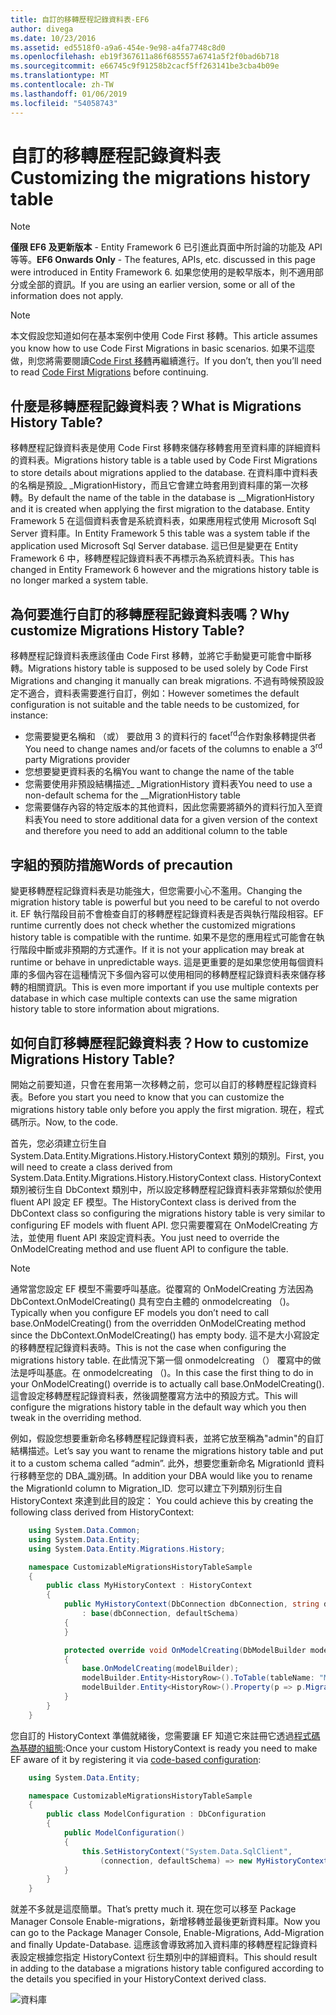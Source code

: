```yaml
---
title: 自訂的移轉歷程記錄資料表-EF6
author: divega
ms.date: 10/23/2016
ms.assetid: ed5518f0-a9a6-454e-9e98-a4fa7748c8d0
ms.openlocfilehash: eb19f367611a86f685557a6741a5f2f0bad6b718
ms.sourcegitcommit: e66745c9f91258b2cacf5ff263141be3cba4b09e
ms.translationtype: MT
ms.contentlocale: zh-TW
ms.lasthandoff: 01/06/2019
ms.locfileid: "54058743"
---
```

# <a name="customizing-the-migrations-history-table"></a><span data-ttu-id="8f613-102">自訂的移轉歷程記錄資料表</span><span class="sxs-lookup"><span data-stu-id="8f613-102">Customizing the migrations history table</span></span>
> [!NOTE]
> <span data-ttu-id="8f613-103">**僅限 EF6 及更新版本** - Entity Framework 6 已引進此頁面中所討論的功能及 API 等等。</span><span class="sxs-lookup"><span data-stu-id="8f613-103">**EF6 Onwards Only** - The features, APIs, etc. discussed in this page were introduced in Entity Framework 6.</span></span> <span data-ttu-id="8f613-104">如果您使用的是較早版本，則不適用部分或全部的資訊。</span><span class="sxs-lookup"><span data-stu-id="8f613-104">If you are using an earlier version, some or all of the information does not apply.</span></span>

> [!NOTE]
> <span data-ttu-id="8f613-105">本文假設您知道如何在基本案例中使用 Code First 移轉。</span><span class="sxs-lookup"><span data-stu-id="8f613-105">This article assumes you know how to use Code First Migrations in basic scenarios.</span></span> <span data-ttu-id="8f613-106">如果不這麼做，則您將需要閱讀[Code First 移轉](~/ef6/modeling/code-first/migrations/index.md)再繼續進行。</span><span class="sxs-lookup"><span data-stu-id="8f613-106">If you don’t, then you’ll need to read [Code First Migrations](~/ef6/modeling/code-first/migrations/index.md) before continuing.</span></span>

## <a name="what-is-migrations-history-table"></a><span data-ttu-id="8f613-107">什麼是移轉歷程記錄資料表？</span><span class="sxs-lookup"><span data-stu-id="8f613-107">What is Migrations History Table?</span></span>

<span data-ttu-id="8f613-108">移轉歷程記錄資料表是使用 Code First 移轉來儲存移轉套用至資料庫的詳細資料的資料表。</span><span class="sxs-lookup"><span data-stu-id="8f613-108">Migrations history table is a table used by Code First Migrations to store details about migrations applied to the database.</span></span> <span data-ttu-id="8f613-109">在資料庫中資料表的名稱是預設\_ \_MigrationHistory，而且它會建立時套用到資料庫的第一次移轉。</span><span class="sxs-lookup"><span data-stu-id="8f613-109">By default the name of the table in the database is \_\_MigrationHistory and it is created when applying the first migration to the database.</span></span> <span data-ttu-id="8f613-110">Entity Framework 5 在這個資料表會是系統資料表，如果應用程式使用 Microsoft Sql Server 資料庫。</span><span class="sxs-lookup"><span data-stu-id="8f613-110">In Entity Framework 5 this table was a system table if the application used Microsoft Sql Server database.</span></span> <span data-ttu-id="8f613-111">這已但是變更在 Entity Framework 6 中，移轉歷程記錄資料表不再標示為系統資料表。</span><span class="sxs-lookup"><span data-stu-id="8f613-111">This has changed in Entity Framework 6 however and the migrations history table is no longer marked a system table.</span></span>

## <a name="why-customize-migrations-history-table"></a><span data-ttu-id="8f613-112">為何要進行自訂的移轉歷程記錄資料表嗎？</span><span class="sxs-lookup"><span data-stu-id="8f613-112">Why customize Migrations History Table?</span></span>

<span data-ttu-id="8f613-113">移轉歷程記錄資料表應該僅由 Code First 移轉，並將它手動變更可能會中斷移轉。</span><span class="sxs-lookup"><span data-stu-id="8f613-113">Migrations history table is supposed to be used solely by Code First Migrations and changing it manually can break migrations.</span></span> <span data-ttu-id="8f613-114">不過有時候預設設定不適合，資料表需要進行自訂，例如：</span><span class="sxs-lookup"><span data-stu-id="8f613-114">However sometimes the default configuration is not suitable and the table needs to be customized, for instance:</span></span>

-   <span data-ttu-id="8f613-115">您需要變更名稱和 （或） 要啟用 3 的資料行的 facet<sup>rd</sup>合作對象移轉提供者</span><span class="sxs-lookup"><span data-stu-id="8f613-115">You need to change names and/or facets of the columns to enable a 3<sup>rd</sup> party Migrations provider</span></span>
-   <span data-ttu-id="8f613-116">您想要變更資料表的名稱</span><span class="sxs-lookup"><span data-stu-id="8f613-116">You want to change the name of the table</span></span>
-   <span data-ttu-id="8f613-117">您需要使用非預設結構描述\_ \_MigrationHistory 資料表</span><span class="sxs-lookup"><span data-stu-id="8f613-117">You need to use a non-default schema for the \_\_MigrationHistory table</span></span>
-   <span data-ttu-id="8f613-118">您需要儲存內容的特定版本的其他資料，因此您需要將額外的資料行加入至資料表</span><span class="sxs-lookup"><span data-stu-id="8f613-118">You need to store additional data for a given version of the context and therefore you need to add an additional column to the table</span></span>

## <a name="words-of-precaution"></a><span data-ttu-id="8f613-119">字組的預防措施</span><span class="sxs-lookup"><span data-stu-id="8f613-119">Words of precaution</span></span>

<span data-ttu-id="8f613-120">變更移轉歷程記錄資料表是功能強大，但您需要小心不濫用。</span><span class="sxs-lookup"><span data-stu-id="8f613-120">Changing the migration history table is powerful but you need to be careful to not overdo it.</span></span> <span data-ttu-id="8f613-121">EF 執行階段目前不會檢查自訂的移轉歷程記錄資料表是否與執行階段相容。</span><span class="sxs-lookup"><span data-stu-id="8f613-121">EF runtime currently does not check whether the customized migrations history table is compatible with the runtime.</span></span> <span data-ttu-id="8f613-122">如果不是您的應用程式可能會在執行階段中斷或非預期的方式運作。</span><span class="sxs-lookup"><span data-stu-id="8f613-122">If it is not your application may break at runtime or behave in unpredictable ways.</span></span> <span data-ttu-id="8f613-123">這是更重要的是如果您使用每個資料庫的多個內容在這種情況下多個內容可以使用相同的移轉歷程記錄資料表來儲存移轉的相關資訊。</span><span class="sxs-lookup"><span data-stu-id="8f613-123">This is even more important if you use multiple contexts per database in which case multiple contexts can use the same migration history table to store information about migrations.</span></span>

## <a name="how-to-customize-migrations-history-table"></a><span data-ttu-id="8f613-124">如何自訂移轉歷程記錄資料表？</span><span class="sxs-lookup"><span data-stu-id="8f613-124">How to customize Migrations History Table?</span></span>

<span data-ttu-id="8f613-125">開始之前要知道，只會在套用第一次移轉之前，您可以自訂的移轉歷程記錄資料表。</span><span class="sxs-lookup"><span data-stu-id="8f613-125">Before you start you need to know that you can customize the migrations history table only before you apply the first migration.</span></span> <span data-ttu-id="8f613-126">現在，程式碼所示。</span><span class="sxs-lookup"><span data-stu-id="8f613-126">Now, to the code.</span></span>

<span data-ttu-id="8f613-127">首先，您必須建立衍生自 System.Data.Entity.Migrations.History.HistoryContext 類別的類別。</span><span class="sxs-lookup"><span data-stu-id="8f613-127">First, you will need to create a class derived from System.Data.Entity.Migrations.History.HistoryContext class.</span></span> <span data-ttu-id="8f613-128">HistoryContext 類別被衍生自 DbContext 類別中，所以設定移轉歷程記錄資料表非常類似於使用 fluent API 設定 EF 模型。</span><span class="sxs-lookup"><span data-stu-id="8f613-128">The HistoryContext class is derived from the DbContext class so configuring the migrations history table is very similar to configuring EF models with fluent API.</span></span> <span data-ttu-id="8f613-129">您只需要覆寫在 OnModelCreating 方法，並使用 fluent API 來設定資料表。</span><span class="sxs-lookup"><span data-stu-id="8f613-129">You just need to override the OnModelCreating method and use fluent API to configure the table.</span></span>

>[!NOTE]
> <span data-ttu-id="8f613-130">通常當您設定 EF 模型不需要呼叫基底。從覆寫的 OnModelCreating 方法因為 DbContext.OnModelCreating() 具有空白主體的 onmodelcreating （)。</span><span class="sxs-lookup"><span data-stu-id="8f613-130">Typically when you configure EF models you don’t need to call base.OnModelCreating() from the overridden OnModelCreating method since the DbContext.OnModelCreating() has empty body.</span></span> <span data-ttu-id="8f613-131">這不是大小寫設定的移轉歷程記錄資料表時。</span><span class="sxs-lookup"><span data-stu-id="8f613-131">This is not the case when configuring the migrations history table.</span></span> <span data-ttu-id="8f613-132">在此情況下第一個 onmodelcreating （） 覆寫中的做法是呼叫基底。在 onmodelcreating （)。</span><span class="sxs-lookup"><span data-stu-id="8f613-132">In this case the first thing to do in your OnModelCreating() override is to actually call base.OnModelCreating().</span></span> <span data-ttu-id="8f613-133">這會設定移轉歷程記錄資料表，然後調整覆寫方法中的預設方式。</span><span class="sxs-lookup"><span data-stu-id="8f613-133">This will configure the migrations history table in the default way which you then tweak in the overriding method.</span></span>

<span data-ttu-id="8f613-134">例如，假設您想要重新命名移轉歷程記錄資料表，並將它放至稱為"admin"的自訂結構描述。</span><span class="sxs-lookup"><span data-stu-id="8f613-134">Let’s say you want to rename the migrations history table and put it to a custom schema called “admin”.</span></span> <span data-ttu-id="8f613-135">此外，想要您重新命名 MigrationId 資料行移轉至您的 DBA\_識別碼。</span><span class="sxs-lookup"><span data-stu-id="8f613-135">In addition your DBA would like you to rename the MigrationId column to Migration\_ID.</span></span> <span data-ttu-id="8f613-136"> 您可以建立下列類別衍生自 HistoryContext 來達到此目的設定：</span><span class="sxs-lookup"><span data-stu-id="8f613-136"> You could achieve this by creating the following class derived from HistoryContext:</span></span>

``` csharp
    using System.Data.Common;
    using System.Data.Entity;
    using System.Data.Entity.Migrations.History;

    namespace CustomizableMigrationsHistoryTableSample
    {
        public class MyHistoryContext : HistoryContext
        {
            public MyHistoryContext(DbConnection dbConnection, string defaultSchema)
                : base(dbConnection, defaultSchema)
            {
            }

            protected override void OnModelCreating(DbModelBuilder modelBuilder)
            {
                base.OnModelCreating(modelBuilder);
                modelBuilder.Entity<HistoryRow>().ToTable(tableName: "MigrationHistory", schemaName: "admin");
                modelBuilder.Entity<HistoryRow>().Property(p => p.MigrationId).HasColumnName("Migration_ID");
            }
        }
    }
```

<span data-ttu-id="8f613-137">您自訂的 HistoryContext 準備就緒後，您需要讓 EF 知道它來註冊它透過[程式碼為基礎的組態](https://msdn.com/data/jj680699):</span><span class="sxs-lookup"><span data-stu-id="8f613-137">Once your custom HistoryContext is ready you need to make EF aware of it by registering it via [code-based configuration](https://msdn.com/data/jj680699):</span></span>

``` csharp
    using System.Data.Entity;

    namespace CustomizableMigrationsHistoryTableSample
    {
        public class ModelConfiguration : DbConfiguration
        {
            public ModelConfiguration()
            {
                this.SetHistoryContext("System.Data.SqlClient",
                    (connection, defaultSchema) => new MyHistoryContext(connection, defaultSchema));
            }
        }
    }
```

<span data-ttu-id="8f613-138">就差不多就是這麼簡單。</span><span class="sxs-lookup"><span data-stu-id="8f613-138">That’s pretty much it.</span></span> <span data-ttu-id="8f613-139">現在您可以移至 Package Manager Console Enable-migrations，新增移轉並最後更新資料庫。</span><span class="sxs-lookup"><span data-stu-id="8f613-139">Now you can go to the Package Manager Console, Enable-Migrations, Add-Migration and finally Update-Database.</span></span> <span data-ttu-id="8f613-140">這應該會導致將加入資料庫的移轉歷程記錄資料表設定根據您指定 HistoryContext 衍生類別中的詳細資料。</span><span class="sxs-lookup"><span data-stu-id="8f613-140">This should result in adding to the database a migrations history table configured according to the details you specified in your HistoryContext derived class.</span></span>

![資料庫](~/ef6/media/database.png)
